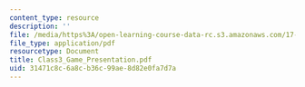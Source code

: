 ```yaml
---
content_type: resource
description: ''
file: /media/https%3A/open-learning-course-data-rc.s3.amazonaws.com/17-918-new-global-agenda-exploring-21st-century-challenges-through-innovations-in-information-technologies-january-iap-2006/31471c8c6a8cb36c99ae8d82e0fa7d7a_Class3_Game_Presentation.pdf
file_type: application/pdf
resourcetype: Document
title: Class3_Game_Presentation.pdf
uid: 31471c8c-6a8c-b36c-99ae-8d82e0fa7d7a
---
```

